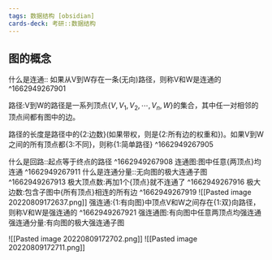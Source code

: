 ```yaml
---
tags: 数据结构 [obsidian]
cards-deck: 考研::数据结构
---
```


## 图的概念
什么是连通:: 如果从V到W存在一条(无向)路径，则称V和W是连通的 ^1662949267901

路径:V到W的路径是一系列顶点$\{V, V_1, V_2, \cdots, V_n, W\}$的集合，其中任一对相邻的顶点间都有图中的边。

路径的长度是路径中的{2:边数}(如果带权，则是{2:所有边的权重和})。如果V到W之间的所有顶点都{3:不同}，则称{1:简单路径}
^1662949267905

什么是回路::起点等于终点的路径 ^1662949267908
连通图:图中任意{两顶点}均连通
^1662949267911
什么是连通分量::无向图的极大连通子图 ^1662949267913
极大顶点数:再加1个{顶点}就不连通了
^1662949267916
极大边数:包含子图中{所有顶点}相连的所有边
^1662949267919
	![[Pasted image 20220809172637.png]]
强连通:{1:有向图}中顶点V和W之间存在{1:双}向路径，则称V和W是强连通的
^1662949267921
强连通图:有向图中任意两顶点均强连通
强连通分量:有向图的极大强连通子图

![[Pasted image 20220809172702.png]]
![[Pasted image 20220809172711.png]]
